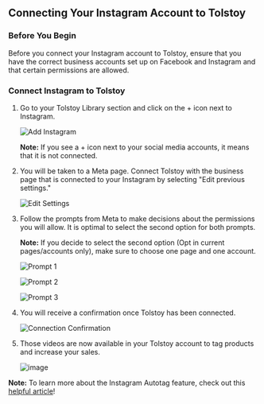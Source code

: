 ## Connecting Your Instagram Account to Tolstoy

### Before You Begin

Before you connect your Instagram account to Tolstoy, ensure that you have the correct business accounts set up on Facebook and Instagram and that certain permissions are allowed.

### Connect Instagram to Tolstoy

1. Go to your Tolstoy Library section and click on the + icon next to Instagram.

   ![Add Instagram](https://downloads.intercomcdn.com/i/o/941705604/0618fad04995016d5e4519c6/image.png)

   **Note:** If you see a + icon next to your social media accounts, it means that it is not connected.

2. You will be taken to a Meta page. Connect Tolstoy with the business page that is connected to your Instagram by selecting "Edit previous settings."

   ![Edit Settings](https://tolstoy-2c549356d0c0.intercom-attachments-7.com/i/o/777944006/00d1c683797594fd592a9bbf/rYJRb3uDJVW3R2Z5yqU_K_-NCSUtzXiLMRf8521y1FQSc8uZHiuY5EtGFsYBphQ09mTGeJhefUMLzRKEuPJXDWa7_5dPT_Tymz5W-smX4RL_87njRn4aikS-wD5Xj4UO7kDQegGYgZhIwdfUuSKjSkY)

3. Follow the prompts from Meta to make decisions about the permissions you will allow. It is optimal to select the second option for both prompts.

   **Note:** If you decide to select the second option (Opt in current pages/accounts only), make sure to choose one page and one account.

   ![Prompt 1](https://tolstoy-2c549356d0c0.intercom-attachments-7.com/i/o/777952613/d9c617b97a8cf29b8c26c3da/vWW45JhQXmpilwoK3AQ1xqOFSvSTKqunHjy8suNeS10i06yKE3oe1QnXFdCDeW-cWhhEZDtg4Ff9qTyEtywBHZv68CtLLQLxKhY_7CcATiMGafQSj4wD4Dk8nRf4EkY-GxlB5HG9z3kbuX1L0T4MDsE)

   ![Prompt 2](https://tolstoy-2c549356d0c0.intercom-attachments-7.com/i/o/777944036/3321c0d92533b1897cf56799/7LiI8mkOkwWQxkVTbPXN8abzWQGQDSdLDFXAVR-9rWR2Rsig8k0w-NTsqAMcuXrlI8hd9BcurVR3To0tMbOz22-RzglVeq7QcrBCsxDfjhQBPgLctmgm1WMLI7D4ZsCLFK4d8uuXCk-hlHptY5Sb2CE)

   ![Prompt 3](https://tolstoy-2c549356d0c0.intercom-attachments-7.com/i/o/777944049/629791ff84070a4dce8455ac/24SckZg8C4amCnFi9yQ1U9FsPEcxPX7QR6RED94AZI21XXXb_2hf8_k1k3gJST0JZFleeoPk_EQMRIdLOo6fe4mQvkXNQ0xkoUsfZoQPeo5Ff72T2SPiS99hbv-d7zz7_BOaKnl_6E345stQRxpU-kw)

4. You will receive a confirmation once Tolstoy has been connected.

   ![Connection Confirmation](https://tolstoy-2c549356d0c0.intercom-attachments-7.com/i/o/777944055/2c1688b91b4d2ca7241a1642/AjW7JlN8IhmFg0lpJKSKgHWZ864iCSmIqWdvfUVYbxS_4s6rr4fOfbjM2fj-v-YztByJhiCbCgn08EJ9JsOUWuU4hK-HRsY5J9O5RtqBWk3z0BnDfZgAOeai97TSv515cnVrvMcTYgzfR1y5rABgVcM)

5. Those videos are now available in your Tolstoy account to tag products and increase your sales.

   ![image](https://github.com/user-attachments/assets/4339f46c-3f36-4f68-afc4-b90a6efcebb5)

**Note:**
To learn more about the Instagram Autotag feature, check out this [helpful article](https://help.gotolstoy.com/en/articles/9394079-how-does-the-instagram-autotag-feature-work)!

